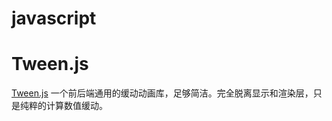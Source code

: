 # javascript

# Tween.js
[Tween.js](https://github.com/tweenjs/tween.js.git)
一个前后端通用的缓动动画库，足够简洁。完全脱离显示和渲染层，只是纯粹的计算数值缓动。